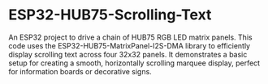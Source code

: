 # ESP32-HUB75-Scrolling-Text
An ESP32 project to drive a chain of HUB75 RGB LED matrix panels. This code uses the ESP32-HUB75-MatrixPanel-I2S-DMA library to efficiently display scrolling text across four 32x32 panels. It demonstrates a basic setup for creating a smooth, horizontally scrolling marquee display, perfect for information boards or decorative signs.
